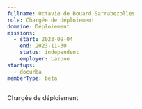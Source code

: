 ```yaml
---
fullname: Octavie de Bouard Sarrabezolles
role: Chargée de déploiement
domaine: Déploiement
missions:
  - start: 2023-09-04
    end: 2023-11-30
    status: independent
    employer: Lazone
startups:
  - docurba
memberType: beta
---
```


Chargée de déploiement
